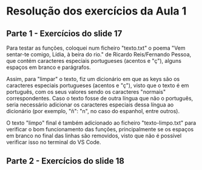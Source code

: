 # Resolução dos exercícios da Aula 1

## Parte 1 - Exercícios do slide 17

Para testar as funções, coloquei num ficheiro "texto.txt" o poema "Vem sentar-te comigo, Lídia, à beira do rio." de Ricardo Reis/Fernando Pessoa, que contém caracteres especiais portugueses (acentos e "ç"), alguns espaços em branco e parágrafos.

Assim, para "limpar" o texto, fiz um dicionário em que as keys são os caracteres especiais portugueses (acentos e "ç"), visto que o texto é em português, com os seus valores sendo os caracteres "normais" correspondentes. Caso o texto fosse de outra língua que não o português, seria necessário adicionar os caracteres especiais dessa língua ao dicionário (por exemplo, "ñ": "n", no caso do espanhol, entre outros).

O texto "limpo" final é também adicionado ao ficheiro "texto-limpo.txt" para verificar o bom funcionamento das funções, principalmente se os espaços em branco no final das linhas são removidos, visto que não é possível verificar isso no terminal do VS Code.

## Parte 2 - Exercícios do slide 18